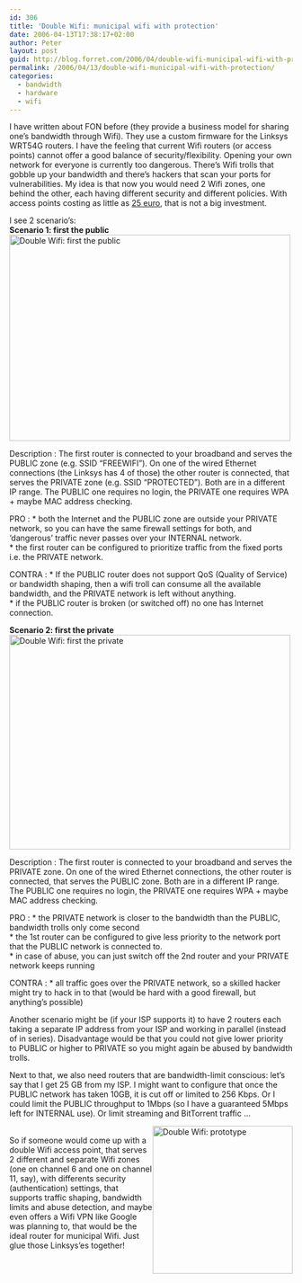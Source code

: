 ```yaml
---
id: 306
title: 'Double Wifi: municipal wifi with protection'
date: 2006-04-13T17:38:17+02:00
author: Peter
layout: post
guid: http://blog.forret.com/2006/04/double-wifi-municipal-wifi-with-protection/
permalink: /2006/04/13/double-wifi-municipal-wifi-with-protection/
categories:
  - bandwidth
  - hardware
  - wifi
---
```

I have written about FON before (they provide a business model for sharing one&#8217;s bandwidth through Wifi). They use a custom firmware for the Linksys WRT54G routers. I have the feeling that current Wifi routers (or access points) cannot offer a good balance of security/flexibility. Opening your own network for everyone is currently too dangerous. There&#8217;s Wifi trolls that gobble up your bandwidth and there&#8217;s hackers that scan your ports for vulnerabilities. My idea is that now you would need 2 Wifi zones, one behind the other, each having different security and different policies. With access points costing as little as [25 euro](http://es.fon.com/shop-eu/product_info.php?products_id=28), that is not a big investment.

I see 2 scenario&#8217;s:  
**Scenario 1: first the public**  
[<img  src="http://static.flickr.com/46/127964026_7a9546cb6c.jpg" width="500" height="367" alt="Double Wifi: first the public" />](http://www.flickr.com/photos/pforret/127964026/ "Photo Sharing")

Description
:   The first router is connected to your broadband and serves the PUBLIC zone (e.g. SSID &#8220;FREEWIFI&#8221;). On one of the wired Ethernet connections (the Linksys has 4 of those) the other router is connected, that serves the PRIVATE zone (e.g. SSID &#8220;PROTECTED&#8221;). Both are in a different IP range. The PUBLIC one requires no login, the PRIVATE one requires WPA + maybe MAC address checking.

PRO
:   * both the Internet and the PUBLIC zone are outside your PRIVATE network, so you can have the same firewall settings for both, and &#8216;dangerous&#8217; traffic never passes over your INTERNAL network.  
    * the first router can be configured to prioritize traffic from the fixed ports i.e. the PRIVATE network.

CONTRA
:   * If the PUBLIC router does not support QoS (Quality of Service) or bandwidth shaping, then a wifi troll can consume all the available bandwidth, and the PRIVATE network is left without anything.  
    * if the PUBLIC router is broken (or switched off) no one has Internet connection.

<!--more-->

  
**Scenario 2: first the private**  
[<img  src="http://static.flickr.com/54/127964025_957e52d1aa.jpg" width="500" height="382" alt="Double Wifi: first the private" />](http://www.flickr.com/photos/pforret/127964025/ "Photo Sharing")

Description
:   The first router is connected to your broadband and serves the PRIVATE zone. On one of the wired Ethernet connections, the other router is connected, that serves the PUBLIC zone. Both are in a different IP range. The PUBLIC one requires no login, the PRIVATE one requires WPA + maybe MAC address checking.

PRO
:   * the PRIVATE network is closer to the bandwidth than the PUBLIC, bandwidth trolls only come second  
    * the 1st router can be configured to give less priority to the network port that the PUBLIC network is connected to.  
    * in case of abuse, you can just switch off the 2nd router and your PRIVATE network keeps running

CONTRA
:   * all traffic goes over the PRIVATE network, so a skilled hacker might try to hack in to that (would be hard with a good firewall, but anything&#8217;s possible)

Another scenario might be (if your ISP supports it) to have 2 routers each taking a separate IP address from your ISP and working in parallel (instead of in series). Disadvantage would be that you could not give lower priority to PUBLIC or higher to PRIVATE so you might again be abused by bandwidth trolls.

Next to that, we also need routers that are bandwidth-limit conscious: let&#8217;s say that I get 25 GB from my ISP. I might want to configure that once the PUBLIC network has taken 10GB, it is cut off or limited to 256 Kbps. Or I could limit the PUBLIC throughput to 1Mbps (so I have a guaranteed 5Mbps left for INTERNAL use). Or limit streaming and BitTorrent traffic &#8230;

[<img  src="http://static.flickr.com/48/127983841_141cb44fb0_o.jpg" style="float: right" width="249" height="263" alt="Double Wifi: prototype" />](http://www.flickr.com/photos/pforret/127983841/ "Photo Sharing")  
So if someone would come up with a double Wifi access point, that serves 2 different and separate Wifi zones (one on channel 6 and one on channel 11, say), with differents security (authentication) settings, that supports traffic shaping, bandwidth limits and abuse detection, and maybe even offers a Wifi VPN like Google was planning to, that would be the ideal router for municipal Wifi. Just glue those Linksys&#8217;es together!